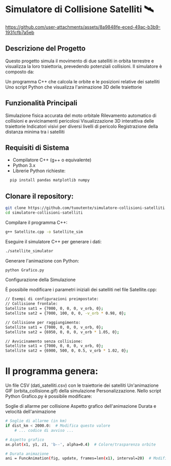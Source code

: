 # Simulatore di Collisione Satelliti  🛰️

https://github.com/user-attachments/assets/8a9848fe-eced-49ac-b3b9-1931cfb7a5eb

## Descrizione del Progetto

Questo progetto simula il movimento di due satelliti in orbita terrestre e visualizza la loro traiettoria, prevedendo potenziali collisioni. Il simulatore è composto da:

Un programma C++ che calcola le orbite e le posizioni relative dei satelliti
Uno script Python che visualizza l'animazione 3D delle traiettorie

## Funzionalità Principali

Simulazione fisica accurata del moto orbitale
Rilevamento automatico di collisioni e avvicinamenti pericolosi
Visualizzazione 3D interattiva delle traiettorie
Indicatori visivi per diversi livelli di pericolo
Registrazione della distanza minima tra i satelliti

## Requisiti di Sistema

- Compilatore C++ (g++ o equivalente)
- Python 3.x
- Librerie Python richieste:
```bash
  pip install pandas matplotlib numpy
```
## Clonare il repository:
```bash
git clone https://github.com/tuoutente/simulatore-collisioni-satelliti.git
cd simulatore-collisioni-satelliti
```

Compilare il programma C++:
```bash
g++ Satellite.cpp -o Satellite_sim
```
Eseguire il simulatore C++ per generare i dati:
```bash
./satellite_simulator
```
Generare l'animazione con Python:
```bash
python Grafico.py
```
Configurazione della Simulazione

È possibile modificare i parametri iniziali dei satelliti nel file Satellite.cpp:

```bash
// Esempi di configurazioni preimpostate:
// Collisione frontale:
Satellite sat1 = {7000, 0, 0, 0, v_orb, 0};
Satellite sat2 = {7000, 100, 0, 0, -v_orb * 0.98, 0};

// Collisione per raggiungimento:
Satellite sat1 = {7000, 0, 0, 0, v_orb, 0};
Satellite sat2 = {6950, 0, 0, 0, v_orb * 1.05, 0};

// Avvicinamento senza collisione:
Satellite sat1 = {7000, 0, 0, 0, v_orb, 0};
Satellite sat2 = {6900, 500, 0, 0.5, v_orb * 1.02, 0};
```


# Il programma genera:

Un file CSV (dati_satelliti.csv) con le traiettorie dei satelliti
Un'animazione GIF (orbita_collisione.gif) della simulazione
Personalizzazione.
Nello script Python Grafico.py è possibile modificare:

Soglie di allarme per collisione
Aspetto grafico dell'animazione
Durata e velocità dell'animazione

```bash
# Soglie di allarme (in km)
if dist_km < 2000.0:  # Modifica questo valore
    # ... codice di avviso ...

# Aspetto grafico
ax.plot(x1, y1, z1, 'b--', alpha=0.4)  # Colore/trasparenza orbite

# Durata animazione
ani = FuncAnimation(fig, update, frames=len(x1), interval=20)  # Modifica interval

```
